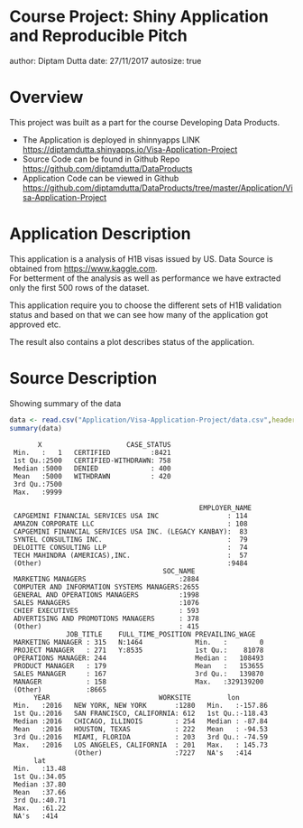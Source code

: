 Course Project: Shiny Application and Reproducible Pitch
========================================================
author: Diptam Dutta
date: 27/11/2017
autosize: true

Overview
========================================================

This project was built as a part for the course Developing Data Products. 

- The Application is deployed in shinnyapps LINK <https://diptamdutta.shinyapps.io/Visa-Application-Project>
- Source Code can be found in Github Repo <https://github.com/diptamdutta/DataProducts>
- Application Code can be viewed in Github <https://github.com/diptamdutta/DataProducts/tree/master/Application/Visa-Application-Project>

Application Description
=======================================================

This application is a analysis of H1B visas issued by US. Data Source is obtained from <https://www.kaggle.com>.  
For betterment of the analysis as well as performance we have extracted only the first 500 rows of the dataset.  

This application require you to choose the different sets of H1B validation status and based on that we can see how many of the application got approved etc.  

The result also contains a plot describes status of the application.

Source Description
========================================================
Showing summary of the data


```r
data <- read.csv("Application/Visa-Application-Project/data.csv",header = T, sep = ',')
summary(data)
```

```
       X                     CASE_STATUS  
 Min.   :   1   CERTIFIED          :8421  
 1st Qu.:2500   CERTIFIED-WITHDRAWN: 758  
 Median :5000   DENIED             : 400  
 Mean   :5000   WITHDRAWN          : 420  
 3rd Qu.:7500                             
 Max.   :9999                             
                                          
                                               EMPLOYER_NAME 
 CAPGEMINI FINANCIAL SERVICES USA INC                 : 114  
 AMAZON CORPORATE LLC                                 : 108  
 CAPGEMINI FINANCIAL SERVICES USA INC. (LEGACY KANBAY):  83  
 SYNTEL CONSULTING INC.                               :  79  
 DELOITTE CONSULTING LLP                              :  74  
 TECH MAHINDRA (AMERICAS),INC.                        :  57  
 (Other)                                              :9484  
                                      SOC_NAME   
 MARKETING MANAGERS                       :2884  
 COMPUTER AND INFORMATION SYSTEMS MANAGERS:2655  
 GENERAL AND OPERATIONS MANAGERS          :1998  
 SALES MANAGERS                           :1076  
 CHIEF EXECUTIVES                         : 593  
 ADVERTISING AND PROMOTIONS MANAGERS      : 378  
 (Other)                                  : 415  
              JOB_TITLE    FULL_TIME_POSITION PREVAILING_WAGE    
 MARKETING MANAGER : 315   N:1464             Min.   :        0  
 PROJECT MANAGER   : 271   Y:8535             1st Qu.:    81078  
 OPERATIONS MANAGER: 244                      Median :   108493  
 PRODUCT MANAGER   : 179                      Mean   :   153655  
 SALES MANAGER     : 167                      3rd Qu.:   139870  
 MANAGER           : 158                      Max.   :329139200  
 (Other)           :8665                                         
      YEAR                           WORKSITE         lon         
 Min.   :2016   NEW YORK, NEW YORK       :1280   Min.   :-157.86  
 1st Qu.:2016   SAN FRANCISCO, CALIFORNIA: 612   1st Qu.:-118.43  
 Median :2016   CHICAGO, ILLINOIS        : 254   Median : -87.84  
 Mean   :2016   HOUSTON, TEXAS           : 222   Mean   : -94.53  
 3rd Qu.:2016   MIAMI, FLORIDA           : 203   3rd Qu.: -74.59  
 Max.   :2016   LOS ANGELES, CALIFORNIA  : 201   Max.   : 145.73  
                (Other)                  :7227   NA's   :414      
      lat       
 Min.   :13.48  
 1st Qu.:34.05  
 Median :37.80  
 Mean   :37.66  
 3rd Qu.:40.71  
 Max.   :61.22  
 NA's   :414    
```


